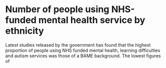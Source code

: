 # Number of people using NHS-funded mental health service by ethnicity

Latest studies released by the government has found that the highest proportion of people using NHS funded mental health, learning difficulties and autism services was those of a BAME background.  The lowest figures of 


<!DOCTYPE html>
<html>
<head>
	<title>Ethnicity and Mental Health</title>
<script src="https://d3js.org/d3.v6.min.js">
     </script>
	<style type="text/css">



     	</style>
</head>

<body>
<script type="text/javascript" src="https://www.gstatic.com/charts/loader.js"></script>
    <script type="text/javascript">
      google.charts.load('current', {'packages':['bar']});
      google.charts.setOnLoadCallback(drawStuff);

      function drawStuff() {
        var data = new google.visualization.arrayToDataTable([
          ['Ethnicity', 'Number per 100,000'],
          ["Chinese", 1544],
          ["Mixed White/Asian",	2373],
          ["Indian", 2520],
          ["White Irish", 3126],
          ["Black African", 3178],
          ["Asian", 3295],
          ["Mixed White/Black Caribbean", 3581],
          ["White", 3612],
          ["All", 3617],
          ["White British", 3634],
          ["Mixed White/Black African", 3795],
          ["Mixed", 3869],
          ["Pakistani",	3924],
          ["Asian other", 4056],
          ["Bangladeshi", 4550],
          ["Black Caribbean", 4796],
          ["Black", 4799],
          ["White other", 5037],
          ["Mixed other", 6022],
          ["Chinese and other", 6771],
          ["Black other", 11379],
          ["Any other", 16118]
          
        ]);

        var options = {
          width: 1000,
          legend: { position: 'none' },
          chart: {
            title: ('Number of people using NHS-funded secondary mental health learning disabilities and autism services, by ethnicity' ),
            subtitle: ('Number of people per 100,000') },
          axes: {
            x: {
              0: { side: 'bottom', label: 'Ethnicity'} // Top x-axis.
            }
          },
          bar: { groupWidth: "90%" }
        };

        var chart = new google.charts.Bar(document.getElementById('top_x_div'));
        // Convert the Classic options to Material options.
        chart.draw(data, google.charts.Bar.convertOptions(options));
      };
    </script>

 <div id="top_x_div" style="width: 800px; height: 600px;"></div>

</body>
</html>


   
